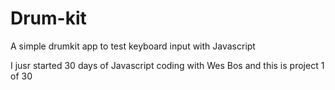 # Drum-kit
A simple drumkit app to test keyboard input with Javascript

I jusr started 30 days of Javascript coding with Wes Bos and this is project 1 of 30
